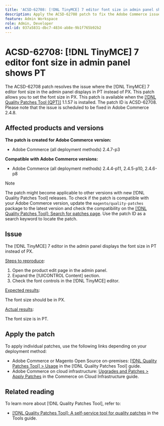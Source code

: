 ```yaml
---
title: 'ACSD-62708: [!DNL TinyMCE] 7 editor font size in admin panel shows PT'
description: Apply the ACSD-62708 patch to fix the Adobe Commerce issue where [!DNL TinyMCE] 7 editor font size in the admin shows PT and not PX. Now, you can also set the font size in PX instead of PT.
feature: Admin Workspace
role: Admin, Developer
exl-id: 037a5831-dbc7-4834-ab8e-9b1f765b92b2
---
```

# ACSD-62708: [!DNL TinyMCE] 7 editor font size in admin panel shows PT

The ACSD-62708 patch resolves the issue where the [!DNL TinyMCE] 7 editor font size in the admin panel displays in PT instead of PX. This patch allows you to set the font size in PX. This patch is available when the [[!DNL Quality Patches Tool (QPT)]](/help/tools/quality-patches-tool/quality-patches-tool-to-self-serve-quality-patches.md) 1.1.57 is installed. The patch ID is ACSD-62708. Please note that the issue is scheduled to be fixed in Adobe Commerce 2.4.8.

## Affected products and versions

**The patch is created for Adobe Commerce version:**

* Adobe Commerce (all deployment methods) 2.4.7-p3

**Compatible with Adobe Commerce versions:**

* Adobe Commerce (all deployment methods) 2.4.4-p11, 2.4.5-p10, 2.4.6-p8

>[!NOTE]
>
>The patch might become applicable to other versions with new [!DNL Quality Patches Tool] releases. To check if the patch is compatible with your Adobe Commerce version, update the `magento/quality-patches` package to the latest version and check the compatibility on the [[!DNL Quality Patches Tool]: Search for patches page](https://experienceleague.adobe.com/tools/commerce-quality-patches/index.html). Use the patch ID as a search keyword to locate the patch.

## Issue

The [!DNL TinyMCE] 7 editor in the admin panel displays the font size in PT instead of PX.

<u>Steps to reproduce</u>:

1. Open the product edit page in the admin panel.
1. Expand the [!UICONTROL Content] section.
1. Check the font controls in the [!DNL TinyMCE] editor.

<u>Expected results</u>:

The font size should be in PX.

<u>Actual results</u>:

The font size is in PT.

## Apply the patch

To apply individual patches, use the following links depending on your deployment method:

* Adobe Commerce or Magento Open Source on-premises: [[!DNL Quality Patches Tool] > Usage](/help/tools/quality-patches-tool/usage.md) in the [!DNL Quality Patches Tool] guide.
* Adobe Commerce on cloud infrastructure: [Upgrades and Patches > Apply Patches](https://experienceleague.adobe.com/docs/commerce-cloud-service/user-guide/develop/upgrade/apply-patches.html) in the Commerce on Cloud Infrastructure guide.

## Related reading

To learn more about [!DNL Quality Patches Tool], refer to:

* [[!DNL Quality Patches Tool]: A self-service tool for quality patches](/help/tools/quality-patches-tool/quality-patches-tool-to-self-serve-quality-patches.md) in the Tools guide.
